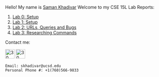 Hello! My name is [Saman Khadivar](resume.md) 
Welcome to my CSE 15L Lab Reports:

1. [Lab 0: Setup](lab0.md) 
2. [Lab 1: Setup](lab1Report.md) 
3. [Lab 2: URLs, Queries and Bugs](lab2Report.md)
4. [Lab 3: Researching Commands](lab3Report.md)
  
   

Contact me:

<a href="https://www.linkedin.com/in/saman-khadivar-60a5031ab" target="_blank" rel="noopener noreferrer"><img src="https://cliply.co/wp-content/uploads/2021/02/372102050_LINKEDIN_ICON_TRANSPARENT_400.gif" width="30" height="" alt="30"></a>
<a href="https://www.instagram.com/samkhadivar/?hl=en" target="_blank" rel="noopener noreferrer"><img src="https://cliply.co/wp-content/uploads/2019/07/371907300_INSTAGRAM_ICON_TRANSPARENT_400.gif" width="30" height="" alt="30"></a>

```
Email: skhadivar@ucsd.edu
Personal Phone #: +1(760)566-9833
```

